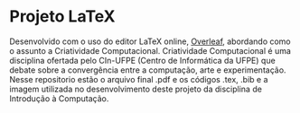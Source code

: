# Projeto LaTeX

Desenvolvido com o uso do editor LaTeX online, [Overleaf](https://www.overleaf.com/), abordando como o assunto a Criatividade Computacional. Criatividade Computacional é uma disciplina ofertada pelo CIn-UFPE (Centro de Informática da UFPE) que debate sobre a convergência entre a computação, arte e experimentação. Nesse repositorio estão o arquivo final .pdf e os códigos .tex, .bib e a imagem utilizada no desenvolvimento deste projeto da disciplina de Introdução à Computação.
